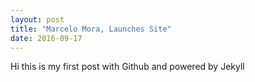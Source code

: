 ```yaml
---
layout: post
title: "Marcelo Mora, Launches Site"
date: 2016-09-17
---
```


Hi this is my first post with Github and powered by Jekyll
